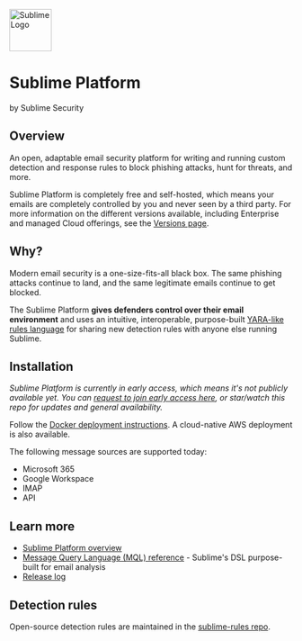  <a href="https://sublimesecurity.com"><img src="https://user-images.githubusercontent.com/11003450/115128085-5805da00-9fa9-11eb-8c7a-dc8b708053ee.png" width="75px" alt="Sublime Logo" /></a>

Sublime Platform
==========
by Sublime Security

Overview
---------
An open, adaptable email security platform for writing and running custom detection and response rules to block phishing attacks, hunt for threats, and more.

Sublime Platform is completely free and self-hosted, which means your emails are completely controlled by you and never seen by a third party. For more information on the different versions available, including Enterprise and managed Cloud offerings, see the [Versions page](https://sublimesecurity.com/versions).

Why?
----------
Modern email security is a one-size-fits-all black box. The same phishing attacks continue to land, and the same legitimate emails continue to get blocked.

The Sublime Platform **gives defenders control over their email environment** and uses an intuitive, interoperable, purpose-built [YARA-like rules language](https://docs.sublimesecurity.com/docs/message-query-language) for sharing new detection rules with anyone else running Sublime.

Installation
----------
*Sublime Platform is currently in early access, which means it's not publicly available yet. You can [request to join early access here](https://sublimesecurity.com/platform), or star/watch this repo for updates and general availability.*

Follow the [Docker deployment instructions](https://docs.sublimesecurity.com/docs/installation). A cloud-native AWS deployment is also available.

The following message sources are supported today:
- Microsoft 365
- Google Workspace
- IMAP
- API

Learn more
----------
- [Sublime Platform overview](https://docs.sublimesecurity.com)
- [Message Query Language (MQL) reference](https://docs.sublimesecurity.com/docs/message-query-language) - Sublime's DSL purpose-built for email analysis
- [Release log](https://new.sublimesecurity.com)


Detection rules
----------
Open-source detection rules are maintained in the [sublime-rules repo](https://github.com/sublime-security/sublime-rules).
